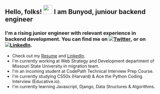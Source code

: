 ## Hello, folks! <img src="https://raw.githubusercontent.com/MartinHeinz/MartinHeinz/master/wave.gif" width="30px"> I am Bunyod, juniour backend engineer

### I'm a rising junior engineer with relevant experience in backend development. You can find me on [![Twitter][1.2]][1], or on [![LinkedIn][2.2]][2].

[1.2]: http://i.imgur.com/wWzX9uB.png (twitter icon without padding)
[2.2]: https://raw.githubusercontent.com/MartinHeinz/MartinHeinz/master/linkedin-3-16.png (LinkedIn icon without padding)

<!-- Links to your social media accounts -->

[1]: https://twitter.com/babdusaid0v
[2]: https://www.linkedin.com/in/bunyodabdusaidov

* Check out my [Resume](https://gist.github.com/bunyodabdusaidov/92e929ae4dd471820b6b2479d9ff26d7) and [LinkedIn](https://www.linkedin.com/in/bunyodabdusaidov).
* I'm currently working at Web Strategy and Development department of Missouri State University in migration team.
* I'm an incoming student at CodePath Technical Interview Prep Course.
* I'm currently studying CS50x (Harvard) & Ace the Python Coding Interview (Educative.io).
* I'm currently learning Javascript, Django, Data Structures & Algorithms.









